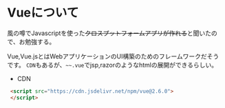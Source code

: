 # Vueについて

風の噂でJavascriptを使った~~クロスプットフォームアプリが作れる~~と聞いたので、お勉強する。

Vue,Vue.jsとはWebアプリケーションのUI構築のためのフレームワークだそうです。
`CDN`もあるが、`~~.vue`でjsp,razorのようなhtmlの展開ができるらしい。

- CDN

```html
 <script src="https://cdn.jsdelivr.net/npm/vue@2.6.0"> 
 </script>
```
